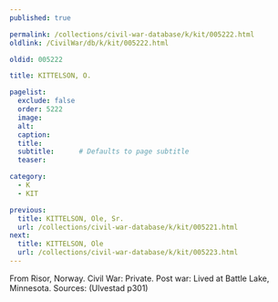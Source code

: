 ```yaml
---
published: true

permalink: /collections/civil-war-database/k/kit/005222.html
oldlink: /CivilWar/db/k/kit/005222.html

oldid: 005222

title: KITTELSON, O.

pagelist:
  exclude: false
  order: 5222
  image: 
  alt:
  caption:
  title:
  subtitle:      # Defaults to page subtitle
  teaser:

category: 
  - K 
  - KIT

previous:
  title: KITTELSON, Ole, Sr.
  url: /collections/civil-war-database/k/kit/005221.html  
next:
  title: KITTELSON, Ole
  url: /collections/civil-war-database/k/kit/005223.html   
---
```

From Risor, Norway. Civil War: Private. Post war: Lived at Battle Lake, Minnesota. Sources: (Ulvestad p301)